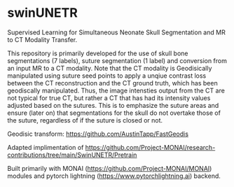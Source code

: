 # swinUNETR
Supervised Learning for Simultaneous Neonate Skull Segmentation and MR to CT Modality Transfer.

This repository is primarily developed for the use of skull bone segmentations (7 labels), suture segmentation (1 label) and conversion from an input MR to a CT modality.
Note that the CT modality is Geodisically manipulated using suture seed points to apply a unqiue contrast loss between the CT reconstruction and the CT ground truth, which has been geodiscally manipulated. Thus, the image intensties output from the CT are not typical for true CT, but rather a CT that has had its intensity values adjusted based on the sutures. This is to emphasize the suture areas and ensure (later on) that segmentations for the skull do not overtake those of the suture, regardless of if the suture is closed or not.

Geodisic transform: https://github.com/AustinTapp/FastGeodis

Adapted implimentation of https://github.com/Project-MONAI/research-contributions/tree/main/SwinUNETR/Pretrain

Built primarily with MONAI (https://github.com/Project-MONAI/MONAI) modules and pytorch lightning (https://www.pytorchlightning.ai) backend.


